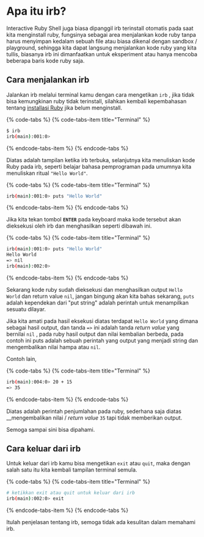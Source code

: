 # Apa itu irb?

Interactive Ruby Shell juga biasa dipanggil irb terinstall otomatis pada saat kita menginstall ruby, fungsinya sebagai area menjalankan kode ruby tanpa harus menyimpan kedalam sebuah file atau biasa dikenal dengan sandbox / playground, sehingga kita dapat langsung menjalankan kode ruby yang kita tullis, biasanya irb ini dimanfaatkan untuk eksperiment atau hanya mencoba beberapa baris kode ruby saja.

## Cara menjalankan irb

Jalankan irb melalui terminal kamu dengan cara mengetikan `irb` , jika tidak bisa kemungkinan ruby tidak terinstall, silahkan kembali kepembahasan tentang [installasi Ruby](https://ruby-in-bahasa.gitbook.io/project/-LW_W43pTyw3DPRHPPDP/~/drafts/-LWqQpXBONd7AHjh8UDX/primary/persiapan#ruby) jika belum menginstall.

{% code-tabs %}
{% code-tabs-item title="Terminal" %}
```bash
$ irb
irb(main):001:0> 
```
{% endcode-tabs-item %}
{% endcode-tabs %}

Diatas adalah tampilan ketika irb terbuka, selanjutnya kita menuliskan kode Ruby pada irb, seperti belajar bahasa pemprograman pada umumnya kita menuliskan ritual `"Hello World"`.

{% code-tabs %}
{% code-tabs-item title="Terminal" %}
```bash
irb(main):001:0> puts "Hello World"
```
{% endcode-tabs-item %}
{% endcode-tabs %}

Jika kita tekan tombol **`ENTER`** pada keyboard maka kode tersebut akan dieksekusi oleh irb dan menghasilkan seperti dibawah ini.

{% code-tabs %}
{% code-tabs-item title="Terminal" %}
```bash
irb(main):001:0> puts "Hello World"
Hello World
=> nil
irb(main):002:0> 
```
{% endcode-tabs-item %}
{% endcode-tabs %}

Sekarang kode ruby sudah dieksekusi dan menghasilkan output `Hello World` dan return value `nil`, jangan bingung akan kita bahas sekarang,  `puts` adalah kependekan dari "put string" adalah perintah untuk menampilkan sesuatu dilayar.

Jika kita amati pada hasil eksekusi diatas terdapat `Hello World` yang dimana sebagai hasil output, dan tanda `=>`  ini  adalah tanda _return value_ yang bernilai `nil` ,  pada ruby hasil output dan nilai kembalian berbeda, pada contoh ini puts adalah sebuah perintah yang output yang menjadi string dan mengembalikan nilai hampa atau `nil`. 

Contoh lain,

{% code-tabs %}
{% code-tabs-item title="Terminal" %}
```bash
irb(main):004:0> 20 + 15
=> 35
```
{% endcode-tabs-item %}
{% endcode-tabs %}

Diatas adalah perintah penjumlahan pada ruby, sederhana saja diatas __mengembalikan nilai / _return value_ `35` tapi tidak memberikan output.

Semoga sampai sini bisa dipahami.

## Cara keluar dari irb

Untuk keluar dari irb kamu bisa mengetikan `exit` atau `quit`, maka dengan salah satu itu kita kembali tampilan terminal semula.

{% code-tabs %}
{% code-tabs-item title="Terminal" %}
```bash
# ketikkan exit atau quit untuk keluar dari irb
irb(main):002:0> exit
```
{% endcode-tabs-item %}
{% endcode-tabs %}

Itulah penjelasan tentang irb, semoga tidak ada kesulitan dalam memahami irb. 

